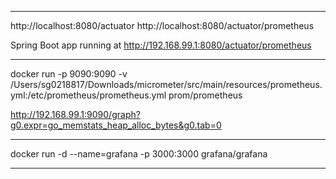 
---

http://localhost:8080/actuator
http://localhost:8080/actuator/prometheus

Spring Boot app running at http://192.168.99.1:8080/actuator/prometheus

---
docker run -p 9090:9090 -v /Users/sg0218817/Downloads/micrometer/src/main/resources/prometheus.yml:/etc/prometheus/prometheus.yml prom/prometheus

http://192.168.99.1:9090/graph?g0.expr=go_memstats_heap_alloc_bytes&g0.tab=0

---

docker run -d --name=grafana -p 3000:3000 grafana/grafana

---
